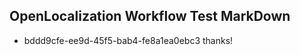 ## OpenLocalization Workflow Test MarkDown
* bddd9cfe-ee9d-45f5-bab4-fe8a1ea0ebc3 
thanks!<!--HONumber=Mar16_HO2-->
